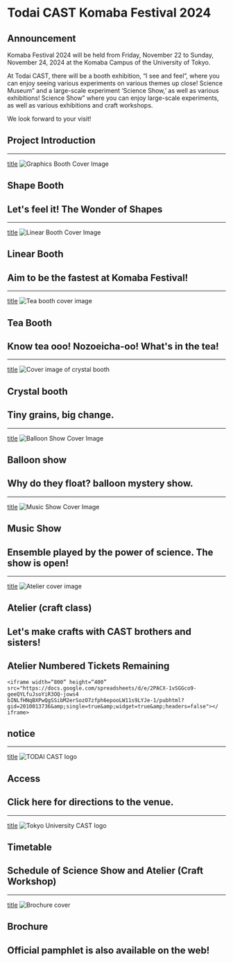 
# Todai CAST Komaba Festival 2024

## Announcement

Komaba Festival 2024 will be held from Friday, November 22 to Sunday, November 24, 2024 at the Komaba Campus of the University of Tokyo.

At Todai CAST, there will be a booth exhibition, “I see and feel”, where you can enjoy seeing various experiments on various themes up close! Science Museum” and a large-scale experiment ‘Science Show,’ as well as various exhibitions! Science Show” where you can enjoy large-scale experiments, as well as various exhibitions and craft workshops.

We look forward to your visit!

## Project Introduction

---
[title](shape)
![Graphics Booth Cover Image](/img/toppage/図形_top.png)
## Shape Booth
Let's feel it! The Wonder of Shapes
---
---
[title](linear)
![Linear Booth Cover Image](/img/toppage/リニア_top.png)
## Linear Booth
Aim to be the fastest at Komaba Festival!
---
---
[title](tea)
![Tea booth cover image](/img/toppage/お茶_top.png)
## Tea Booth
Know tea ooo! Nozoeicha-oo! What's in the tea!
---
---
[title](crystal)
![Cover image of crystal booth](/img/toppage/結晶_top.png)
## Crystal booth
Tiny grains, big change.
---
---
[title](balloon)
![Balloon Show Cover Image](/img/toppage/風船_top.png)
## Balloon show
Why do they float? balloon mystery show.
---
---
[title](sound)
![Music Show Cover Image](/img/toppage/音楽_top.png)
## Music Show
Ensemble played by the power of science. The show is open!
---
---
[title](atelier)
![Atelier cover image](/img/toppage/アトリエ_top.png)
## Atelier (craft class)
Let's make crafts with CAST brothers and sisters!
---

## Atelier Numbered Tickets Remaining

```
<iframe width=“800” height=“400” src="https://docs.google.com/spreadsheets/d/e/2PACX-1vSGGco9-geeQYLfuJsoYiR3OQ-jows4 bINLfHNqBXPwQgSSibM2erSozO7zfph6epooLW11s9LYJe-1/pubhtml?gid=2010013736&amp;single=true&amp;widget=true&amp;headers=false"></ iframe>
```

## notice

---
[title](access)
![TODAI CAST logo](/img/sponsors/utcast.gif)
## Access
Click here for directions to the venue.
---
---
[title](timetable)
![Tokyo University CAST logo](/img/sponsors/utcast.gif)
## Timetable
Schedule of Science Show and Atelier (Craft Workshop)
---
---
[title](pamphlet)
![Brochure cover](/img/pamphlet/pamphlet.png)
## Brochure
Official pamphlet is also available on the web!
---